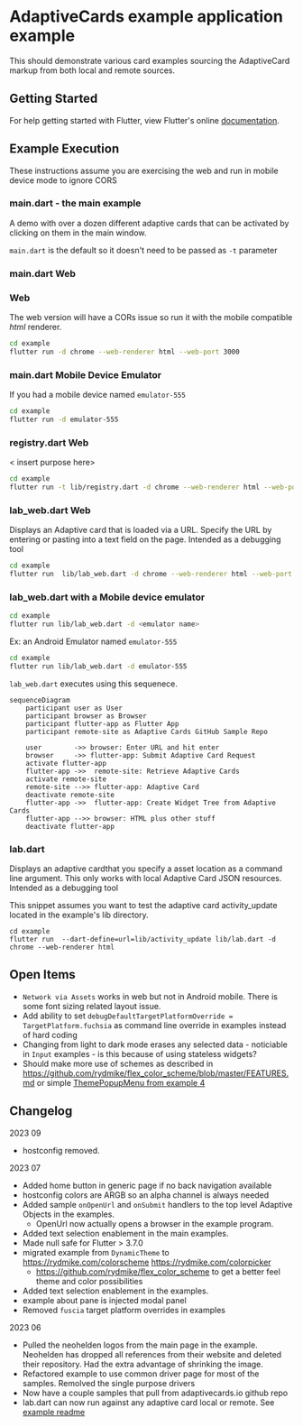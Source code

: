 # AdaptiveCards example application example

This should demonstrate various card examples sourcing the AdaptiveCard markup from both local and remote sources.

## Getting Started

For help getting started with Flutter, view Flutter's online
[documentation](https://flutter.io/).

## Example Execution

These instructions assume you are exercising the web and run in mobile device mode to ignore CORS

### main.dart - the main example

A demo with over a dozen different adaptive cards that can be activated by clicking on them in the main window.

`main.dart` is the default so it doesn't need to be passed as `-t` parameter

### main.dart Web

### Web

The web version will have a CORs issue so run it with the mobile compatible _html_ renderer.

```zsh
cd example
flutter run -d chrome --web-renderer html --web-port 3000
```

### main.dart Mobile Device Emulator

If you had a mobile device named `emulator-555`

```zsh
cd example
flutter run -d emulator-555
```

### registry.dart Web

< insert purpose here>

```zsh
cd example
flutter run -t lib/registry.dart -d chrome --web-renderer html --web-port 3000
```

### lab_web.dart Web

Displays an Adaptive card that is loaded via a URL. Specify the URL by entering or pasting into a text field on the page.  Intended as a debugging tool

```zsh
cd example
flutter run  lib/lab_web.dart -d chrome --web-renderer html --web-port 3000
```

### lab_web.dart with a Mobile device emulator

```zsh
cd example
flutter run lib/lab_web.dart -d <emulator name>
```

Ex: an Android Emulator named `emulator-555`

```zsh
cd example
flutter run lib/lab_web.dart -d emulator-555
```

`lab_web.dart` executes using this sequenece.

```mermaid
sequenceDiagram
    participant user as User
    participant browser as Browser
    participant flutter-app as Flutter App
    participant remote-site as Adaptive Cards GitHub Sample Repo

    user        ->> browser: Enter URL and hit enter
    browser     ->> flutter-app: Submit Adaptive Card Request
    activate flutter-app
    flutter-app ->>  remote-site: Retrieve Adaptive Cards
    activate remote-site
    remote-site -->> flutter-app: Adaptive Card
    deactivate remote-site
    flutter-app ->>  flutter-app: Create Widget Tree from Adaptive Cards
    flutter-app -->> browser: HTML plus other stuff
    deactivate flutter-app
```

### lab.dart

Displays an adaptive cardthat you specify a asset location as a command line argument. This only works with local Adaptive Card JSON resources. Intended as a debugging tool

This snippet assumes you want to test the adaptive card activity_update located in the example's lib directory.

```
cd example
flutter run  --dart-define=url=lib/activity_update lib/lab.dart -d chrome --web-renderer html
```

## Open Items

* `Network via Assets` works in web but not in Android mobile. There is some font sizing related layout issue.
* Add ability to set `debugDefaultTargetPlatformOverride = TargetPlatform.fuchsia` as command line override in examples instead of hard coding
* Changing from light to dark mode erases any selected data - noticiable in `Input` examples - is this because of using stateless widgets?
* Should make more use of schemes as described in <https://github.com/rydmike/flex_color_scheme/blob/master/FEATURES.md> or simple [ThemePopupMenu from example 4](https://github.com/rydmike/flex_color_scheme/blob/master/example/lib/example4_all_themes/home_page.dart)

## Changelog

2023 09
* hostconfig removed.

2023 07

* Added home button in generic page if no back navigation available
* hostconfig colors are ARGB so an alpha channel is always needed
* Added sample `onOpenUrl` and `onSubmit` handlers to the top level Adaptive Objects in the examples.
  * OpenUrl now actually opens a browser in the example program.
* Added text selection enablement in the main examples.
* Made null safe for Flutter > 3.7.0
* migrated example from `DynamicTheme` to <https://rydmike.com/colorscheme> <https://rydmike.com/colorpicker>
  * <https://github.com/rydmike/flex_color_scheme> to get a better feel theme and color possibilities
* Added text selection enablement in the examples.
* example about pane is injected modal panel
* Removed `fuscia` target platform overrides in examples

2023 06

* Pulled the neohelden logos from the main page in the example. Neohelden has dropped all references from their website and deleted their repository. Had the extra advantage of shrinking the image.
* Refactored example to use common driver page for most of the samples.  Remolved the single purpose drivers
* Now have a couple samples that pull from adaptivecards.io github repo
* lab.dart can now run against any adaptive card local or remote.  See [example readme](example/README.md)
